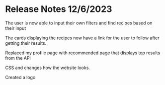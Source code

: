 # Release Notes 12/6/2023
The user is now able to input their own filters and find recipes based on their input

The cards displaying the recipes now have a link for the user to follow after getting their results.

Replaced my profile page with recommended page that displays top results from the API

CSS and changes how the website looks.

Created a logo
